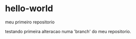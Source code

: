 # hello-world
meu primeiro repositorio

testando primeira alteracao numa 'branch' do meu repositorio.
